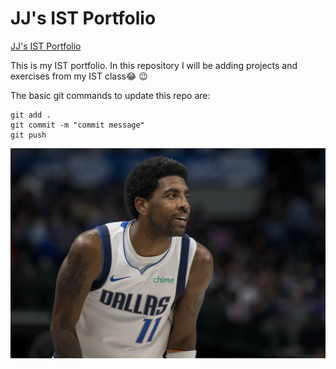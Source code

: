 # JJ's IST Portfolio

[JJ's IST Portfolio](https://github.com/jjackson131/ist-portfolio-jj)

This is my IST portfolio. In this repository I will be adding projects and exercises from my IST class:joy: :wink:

The basic git commands to update this repo are:
```
git add .
git commit -m "commit message"
git push
```

![Tux](21693265.jpg)
